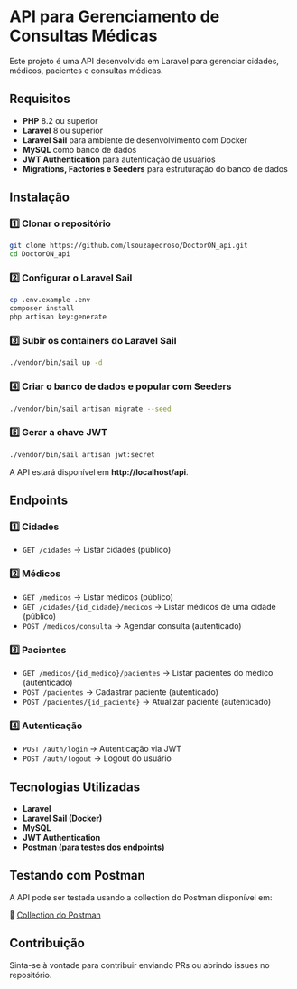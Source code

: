 # API para Gerenciamento de Consultas Médicas

Este projeto é uma API desenvolvida em Laravel para gerenciar cidades, médicos, pacientes e consultas médicas. 

## Requisitos

- **PHP** 8.2 ou superior
- **Laravel** 8 ou superior
- **Laravel Sail** para ambiente de desenvolvimento com Docker
- **MySQL** como banco de dados
- **JWT Authentication** para autenticação de usuários
- **Migrations, Factories e Seeders** para estruturação do banco de dados

##  Instalação

### 1️⃣ Clonar o repositório

```bash
git clone https://github.com/lsouzapedroso/DoctorON_api.git
cd DoctorON_api
```

### 2️⃣ Configurar o Laravel Sail

```bash
cp .env.example .env
composer install
php artisan key:generate
```

### 3️⃣ Subir os containers do Laravel Sail

```bash
./vendor/bin/sail up -d
```

### 4️⃣ Criar o banco de dados e popular com Seeders

```bash
./vendor/bin/sail artisan migrate --seed
```

### 5️⃣ Gerar a chave JWT

```bash
./vendor/bin/sail artisan jwt:secret
```

A API estará disponível em **http://localhost/api**.

##  Endpoints

### 1️⃣ **Cidades**
- `GET /cidades` → Listar cidades (público)

### 2️⃣ **Médicos**
- `GET /medicos` → Listar médicos (público)
- `GET /cidades/{id_cidade}/medicos` → Listar médicos de uma cidade (público)
- `POST /medicos/consulta` → Agendar consulta (autenticado)

### 3️⃣ **Pacientes**
- `GET /medicos/{id_medico}/pacientes` → Listar pacientes do médico (autenticado)
- `POST /pacientes` → Cadastrar paciente (autenticado)
- `POST /pacientes/{id_paciente}` → Atualizar paciente (autenticado)

### 4️⃣ **Autenticação**
- `POST /auth/login` → Autenticação via JWT
- `POST /auth/logout` → Logout do usuário

## Tecnologias Utilizadas
- **Laravel**
- **Laravel Sail (Docker)**
- **MySQL**
- **JWT Authentication**
- **Postman (para testes dos endpoints)**

## Testando com Postman

A API pode ser testada usando a collection do Postman disponível em:

🔗 [Collection do Postman](https://web.postman.co/workspace/5ffbecf9-b61c-4d43-8a88-47a6a4aec7e0/collection/26108265-65071102-f584-4be1-9981-9eb4623caff9)

## Contribuição

Sinta-se à vontade para contribuir enviando PRs ou abrindo issues no repositório.

